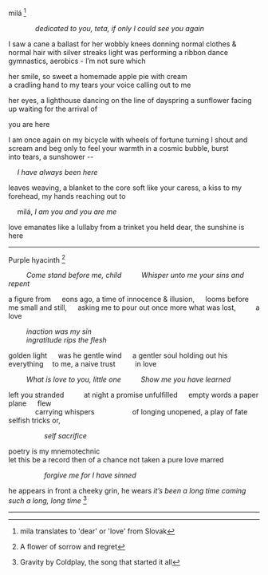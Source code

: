 
milá [^1]

&emsp;	&emsp;	&emsp;  _dedicated to you, teta, if only I could see you again_

I saw a cane 
a ballast for her wobbly knees
donning normal clothes &
normal hair with silver streaks 
light was performing a ribbon dance 
gymnastics, aerobics - I’m not sure which 

her smile, so sweet 
a homemade apple pie with cream  
a cradling hand to my tears
your voice calling out to me 

her eyes, a lighthouse 
dancing on the line of dayspring
a sunflower facing up
waiting for the arrival of 

you are here 

I am once again on my bicycle 
with wheels of fortune turning 
I shout and scream and beg 
only to feel your warmth in a
cosmic bubble, burst  
into tears, a sunshower -- 

&emsp; _I have always been here_

leaves weaving, a blanket to the core
soft like your caress, a kiss to
my forehead, my hands 
reaching out to   

&emsp; milá, _I am you and you are me_ 

love emanates like a lullaby
from a trinket you held 
dear, the sunshine is
here

[^1]: mila translates to 'dear' or 'love' from Slovak

---


Purple hyacinth [^2]

&emsp;  &emsp;        _Come stand before me, child 
&emsp;	&emsp;       Whisper unto me your sins and repent_  

a figure from 	&emsp;	eons ago, 
a time of innocence & 
illusion, &emsp; looms before me 
small and still, &emsp; asking me 
to pour out once more 
what was lost, 	 &emsp; &emsp;	a love  

&emsp; &emsp;               _inaction was my sin_  
&emsp; &emsp;               _ingratitude rips 	 the flesh_ 

golden light  &emsp; was he 
gentle wind   &emsp;  a gentler soul 
holding out his everything  &emsp;to 
me, a naive trust  &emsp;  &emsp; in love 

 &emsp;  &emsp;                _What is love to you, little one_
 &emsp;  &emsp;               _Show me you have learned_ 
  
left you stranded &emsp; &emsp; at night 
a promise unfulfilled 	 &emsp;  empty words 
a paper plane    &emsp;	flew 	
&emsp; &emsp; &emsp; carrying whispers
&emsp; &emsp; &emsp; &emsp; of longing 
unopened, a play of fate 
selfish tricks or, 

&emsp; &emsp; &emsp; &emsp;   _self sacrifice_ 

poetry is my mnemotechnic  
let this be a record then 
of a chance not taken 
a pure love marred

&emsp; &emsp; &emsp; &emsp;  _forgive me for I have sinned_ 

he appears in front 
a cheeky grin, he wears
_it’s been a long time coming 
such a long, long time_ [^3] 

[^2]: A flower of sorrow and regret 
[^3]: Gravity by Coldplay, the song that started it all 

--- 



